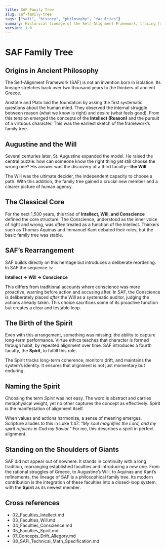 ```yaml
---
title: SAF Family Tree
slug: saf-family-tree
tags: ["safi", "history", "philosophy", "faculties"]
summary: Historical lineage of the Self-Alignment Framework, tracing from Aristotle and Augustine through Aquinas to SAF’s modern synthesis with the Spirit faculty.
version: 1.0
---
```


# SAF Family Tree

## Origins in Ancient Philosophy
The Self-Alignment Framework (SAF) is not an invention born in isolation. Its lineage stretches back over two thousand years to the thinkers of ancient Greece.  

Aristotle and Plato laid the foundation by asking the first systematic questions about the human mind. They observed the internal struggle between reason (what we know is right) and desire (what feels good). From this tension emerged the concepts of the **Intellect (Reason)** and the pursuit of a virtuous character. This was the earliest sketch of the framework’s family tree.

## Augustine and the Will
Several centuries later, St. Augustine expanded the model. He raised the central puzzle: how can someone know the right thing yet still choose the wrong one? His answer was the discovery of a third faculty—**the Will**.  

The Will was the ultimate decider, the independent capacity to choose a path. With this addition, the family tree gained a crucial new member and a clearer picture of human agency.

## The Classical Core
For the next 1,500 years, this triad of **Intellect, Will, and Conscience** defined the core structure. The Conscience, understood as the inner voice of right and wrong, was often treated as a function of the Intellect. Thinkers such as Thomas Aquinas and Immanuel Kant debated their roles, but the basic family tree was stable.

## SAF’s Rearrangement
SAF builds directly on this heritage but introduces a deliberate reordering. In SAF the sequence is:  

**Intellect → Will → Conscience**  

This differs from traditional accounts where conscience was more proactive, warning before action and accusing after. In SAF, the Conscience is deliberately placed *after* the Will as a systematic auditor, judging the actions already taken. This choice sacrifices some of its proactive function but creates a clear and testable loop.

## The Birth of the Spirit
Even with this arrangement, something was missing: the ability to capture long-term performance. Virtue ethics teaches that character is formed through habit, by repeated alignment over time. SAF introduces a fourth faculty, the **Spirit**, to fulfill this role.  

The Spirit tracks long-term coherence, monitors drift, and maintains the system’s identity. It ensures that alignment is not just momentary but enduring.

## Naming the Spirit
Choosing the term *Spirit* was not easy. The word is abstract and carries metaphysical weight, yet no other captures the concept as effectively. Spirit is the manifestation of alignment itself.  

When values and actions harmonize, a sense of meaning emerges. Scripture alludes to this in Luke 1:47: *“My soul magnifies the Lord, and my spirit rejoices in God my Savior.”* For me, this describes a spirit in perfect alignment.

## Standing on the Shoulders of Giants
SAF did not appear out of nowhere. It stands in continuity with a long tradition, rearranging established faculties and introducing a new one. From the rational struggles of Greece, to Augustine’s Will, to Aquinas and Kant’s refinements, the lineage of SAF is a philosophical family tree. Its modern contribution is the integration of these faculties into a closed-loop system, with the **Spirit** as its newest member.

## Cross references
- 02_Faculties_Intellect.md  
- 03_Faculties_Will.md  
- 04_Faculties_Conscience.md  
- 05_Faculties_Spirit.md  
- 07_Concepts_Drift_Allegory.md  
- 08_SAFi_Technical_Math_Specification.md  
